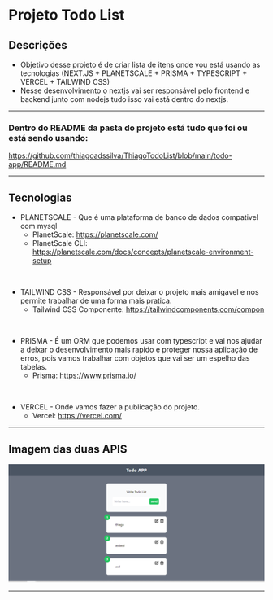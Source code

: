 # Projeto Todo List

## Descrições
* Objetivo desse projeto é de criar lista de itens onde vou está usando as tecnologias (NEXT.JS + PLANETSCALE + PRISMA + TYPESCRIPT + VERCEL + TAILWIND CSS)
* Nesse desenvolvimento o nextjs vai ser responsável pelo frontend e backend junto com nodejs tudo isso vai está dentro do nextjs.
<hr>

### Dentro do <b>README</b> da pasta do projeto está tudo que foi ou está sendo usando:

https://github.com/thiagoadssilva/ThiagoTodoList/blob/main/todo-app/README.md

<hr>

## Tecnologias
* PLANETSCALE - Que é uma plataforma de banco de dados compativel com mysql
    - PlanetScale: https://planetscale.com/
    - PlanetScale CLI: https://planetscale.com/docs/concepts/planetscale-environment-setup

<br>    

* TAILWIND CSS - Responsável por deixar o projeto mais amigavel e nos permite trabalhar de uma forma mais pratica.
    - Tailwind CSS Componente: https://tailwindcomponents.com/compon

<br>

* PRISMA - É um ORM que podemos usar com typescript e vai nos ajudar a deixar o desenvolvimento mais rapido e proteger nossa aplicação de erros, pois vamos trabalhar com objetos que vai ser um espelho das tabelas.
    - Prisma: https://www.prisma.io/ 

<br>

* VERCEL - Onde vamos fazer a publicação do projeto.
    - Vercel: https://vercel.com/

<hr>


## Imagem das duas APIS

![Tela Principal](images/01.PNG)

<hr>

